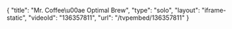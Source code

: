 {
    "title": "Mr. Coffee\u00ae Optimal Brew",
    "type": "solo",
    "layout": "iframe-static",
    "videoId": "136357811",
    "url": "\/tvpembed\/136357811"
}